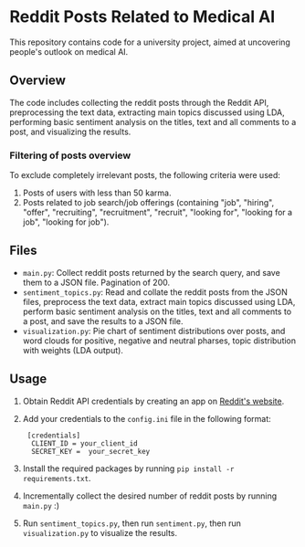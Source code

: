 # Reddit Posts Related to Medical AI

This repository contains code for a university project, aimed at uncovering people's outlook on medical AI. 

## Overview

The code includes collecting the reddit posts through the Reddit API, preprocessing the text data, extracting main topics discussed using LDA, performing basic sentiment analysis on the titles, text and all comments to a post, and visualizing the results.

### Filtering of posts overview

To exclude completely irrelevant posts, the following criteria were used:
1. Posts of users with less than 50 karma.
2. Posts related to job search/job offerings (containing "job", "hiring", "offer", "recruiting", "recruitment",
                                                            "recruit", "looking for", "looking for a job",
                                                            "looking for job").

## Files

- `main.py`: Collect reddit posts returned by the search query, and save them to a JSON file. Pagination of 200.
- `sentiment_topics.py`: Read and collate the reddit posts from the JSON files, preprocess the text data, extract main topics discussed using LDA, perform basic sentiment analysis on the titles, text and all comments to a post, and save the results to a JSON file.
- `visualization.py`: Pie chart of sentiment distributions over posts, and word clouds for positive, negative and neutral pharses, topic distribution with weights (LDA output).

## Usage

1. Obtain Reddit API credentials by creating an app on [Reddit's website](https://www.reddit.com/prefs/apps).
2. Add your credentials to the `config.ini` file in the following format:
    
        [credentials]
         CLIENT_ID = your_client_id
         SECRET_KEY =  your_secret_key
3. Install the required packages by running `pip install -r requirements.txt`.
3. Incrementally collect the desired number of reddit posts by running `main.py` :)
4. Run `sentiment_topics.py`, then run `sentiment.py`, then run `visualization.py` to visualize the results.
